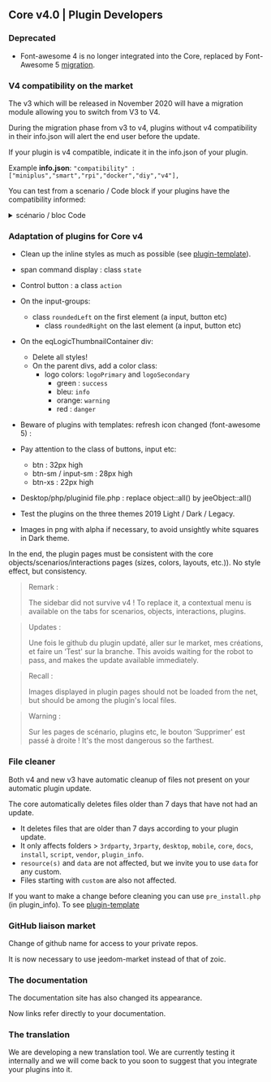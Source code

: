 ## Core v4.0 | Plugin Developers

### Deprecated

- Font-awesome 4 is no longer integrated into the Core, replaced by Font-Awesome 5 [migration](https://fontawesome.com/how-to-use/on-the-web/setup/upgrading-from-version-4#name-changes).

### V4 compatibility on the market

The v3 which will be released in November 2020 will have a migration module allowing you to switch from V3 to V4.

During the migration phase from v3 to v4, plugins without v4 compatibility in their info.json will alert the end user before the update.


If your plugin is v4 compatible, indicate it in the info.json of your plugin.

Example **info.json**: `"compatibility" : ["miniplus","smart","rpi","docker","diy","v4"],`

You can test from a scenario / Code block if your plugins have the compatibility informed:

<details>

  <summary markdown="span">scénario / bloc Code</summary>

  ~~~ php
  {% raw %}
  //Author of plugins to check (case sensitive)
  $author = 'Jeedom SAS';

  $plugins = repo_market::byFilter(['author' => $author]);
  $pluginsArray = utils::o2a($plugins);
  $countPlugins = 0;
  $countIncompatibles = 0;
  foreach ($pluginsArray as $plugin) {
    if ($plugin['author'] == $author) {
      $countPlugins++;
    if ($plugin['hardwareCompatibility']['v4'] != '1') {
        $countIncompatibles++;
      $scenario->setLog('Plugin ' . $plugin['name'] . ' does not have v4 compatibility tag.');
    }
    }
  }
  if ($countPlugins > 0) {
    if ($countIncompatibles > 0) {
      $scenario->setLog($author . ' : ' . $countIncompatibles . ' potentially incompatible Jeedom V4 plugin on ' . $countPlugins . ' checked');
    } else {
      $scenario->setLog('All ' . $countPlugins . ' plugin developed by ' . $author . ' are Jeedom V4 compatible. Congratulations!');
    }
  } else {
    $scenario->setLog('No plugin found for ' . $author);
  }
  {% endraw %}
  ~~~

</details>

### Adaptation of plugins for Core v4

- Clean up the inline styles as much as possible (see [plugin-template](https://github.com/jeedom/plugin-template/blob/master/desktop/php/template.php)).
- span command display : class `state`
- Control button : a class `action`
- On the input-groups:
  - class `roundedLeft` on the first element (a input, button etc)
    - class `roundedRight` on the last element (a input, button etc)
- On the eqLogicThumbnailContainer div:
    - Delete all styles!
    - On the parent divs, add a color class:
      - logo colors: `logoPrimary` and `logoSecondary`
        - green : `success`
        - bleu: `info`
        - orange: `warning`
        - red : `danger`
- Beware of plugins with templates: refresh icon changed (font-awesome 5) :
- Pay attention to the class of buttons, input etc:
    - btn : 32px high
    - btn-sm / input-sm : 28px high
    - btn-xs : 22px high
- Desktop/php/pluginid file.php : replace object::all() by jeeObject::all()

- Test the plugins on the three themes 2019 Light / Dark / Legacy.

- Images in png with alpha if necessary, to avoid unsightly white squares in Dark theme.

In the end, the plugin pages must be consistent with the core objects/scenarios/interactions pages (sizes, colors, layouts, etc.)). No style effect, but consistency.

> Remark :
>
> The sidebar did not survive v4 ! To replace it, a contextual menu is available on the tabs for scenarios, objects, interactions, plugins.

> Updates :
>
> Une fois le github du plugin updaté, aller sur le market, mes créations, et faire un ‘Test' sur la branche. This avoids waiting for the robot to pass, and makes the update available immediately.

> Recall :
>
> Images displayed in plugin pages should not be loaded from the net, but should be among the plugin's local files.

> Warning :
>
> Sur les pages de scénario, plugins etc, le bouton ‘Supprimer' est passé à droite ! It's the most dangerous so the farthest.


### File cleaner

Both v4 and new v3 have automatic cleanup of files not present on your automatic plugin update.

The core automatically deletes files older than 7 days that have not had an update.

- It deletes files that are older than 7 days according to your plugin update.
- It only affects folders > `3rdparty`, `3rparty`, `desktop`, `mobile`, `core`, `docs`, `install`, `script`, `vendor`, `plugin_info`.
- `resource(s)` and `data` are not affected, but we invite you to use `data` for any custom.
- Files starting with `custom` are also not affected.

If you want to make a change before cleaning you can use `pre_install.php` (in plugin_info).
To see [plugin-template](https://github.com/jeedom/plugin-template/blob/master/plugin_info/pre_install.php)

### GitHub liaison market

Change of github name for access to your private repos.

It is now necessary to use jeedom-market instead of that of zoic.

### The documentation

The documentation site has also changed its appearance.

Now links refer directly to your documentation.

### The translation

We are developing a new translation tool. We are currently testing it internally and we will come back to you soon to suggest that you integrate your plugins into it.